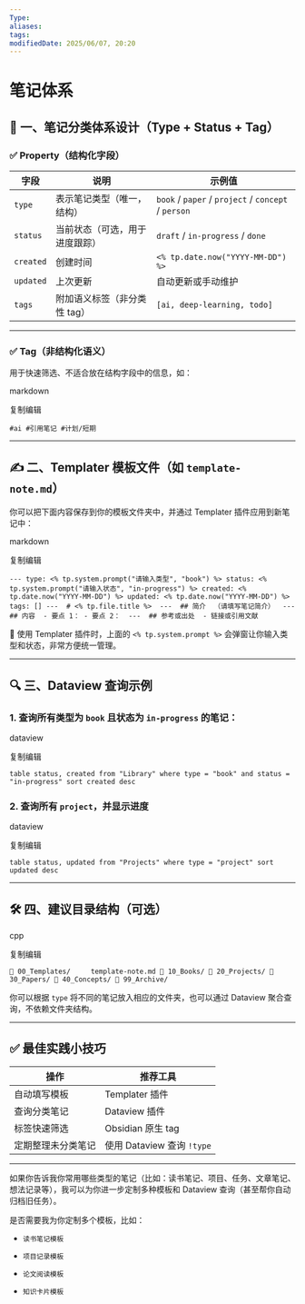 ```yaml
---
Type: 
aliases: 
tags: 
modifiedDate: 2025/06/07, 20:20
---
```


# 笔记体系

## 🧱 一、笔记分类体系设计（Type + Status + Tag）

### ✅ Property（结构化字段）

| 字段        | 说明               | 示例值                                                 |
| --------- | ---------------- | --------------------------------------------------- |
| `type`    | 表示笔记类型（唯一，结构）    | `book` / `paper` / `project` / `concept` / `person` |
| `status`  | 当前状态（可选，用于进度跟踪）  | `draft` / `in-progress` / `done`                    |
| `created` | 创建时间             | `<% tp.date.now("YYYY-MM-DD") %>`                   |
| `updated` | 上次更新             | 自动更新或手动维护                                           |
| `tags`    | 附加语义标签（非分类性 tag） | `[ai, deep-learning, todo]`                         |

---

### ✅ Tag（非结构化语义）

用于快速筛选、不适合放在结构字段中的信息，如：

markdown

复制编辑

`#ai #引用笔记 #计划/短期`

---

## ✍️ 二、Templater 模板文件（如 `template-note.md`）

你可以把下面内容保存到你的模板文件夹中，并通过 Templater 插件应用到新笔记中：

markdown

复制编辑

`--- type: <% tp.system.prompt("请输入类型", "book") %> status: <% tp.system.prompt("请输入状态", "in-progress") %> created: <% tp.date.now("YYYY-MM-DD") %> updated: <% tp.date.now("YYYY-MM-DD") %> tags: [] ---  # <% tp.file.title %>  ---  ## 简介  （请填写笔记简介）  ---  ## 内容  - 要点 1： - 要点 2：  ---  ## 参考或出处  - 链接或引用文献`

📝 使用 Templater 插件时，上面的 `<% tp.system.prompt %>` 会弹窗让你输入类型和状态，非常方便统一管理。

---

## 🔍 三、Dataview 查询示例

### 1. 查询所有类型为 `book` 且状态为 `in-progress` 的笔记：

dataview

复制编辑

`table status, created from "Library" where type = "book" and status = "in-progress" sort created desc`

### 2. 查询所有 `project`，并显示进度

dataview

复制编辑

`table status, updated from "Projects" where type = "project" sort updated desc`

---

## 🛠 四、建议目录结构（可选）

cpp

复制编辑

`📁 00_Templates/     template-note.md 📁 10_Books/ 📁 20_Projects/ 📁 30_Papers/ 📁 40_Concepts/ 📁 99_Archive/`

你可以根据 `type` 将不同的笔记放入相应的文件夹，也可以通过 Dataview 聚合查询，不依赖文件夹结构。

---

## ✅ 最佳实践小技巧

|操作|推荐工具|
|---|---|
|自动填写模板|Templater 插件|
|查询分类笔记|Dataview 插件|
|标签快速筛选|Obsidian 原生 tag|
|定期整理未分类笔记|使用 Dataview 查询 `!type`|

---

如果你告诉我你常用哪些类型的笔记（比如：读书笔记、项目、任务、文章笔记、想法记录等），我可以为你进一步定制多种模板和 Dataview 查询（甚至帮你自动归档旧任务）。

是否需要我为你定制多个模板，比如：

- `读书笔记模板`
    
- `项目记录模板`
    
- `论文阅读模板`
    
- `知识卡片模板`
